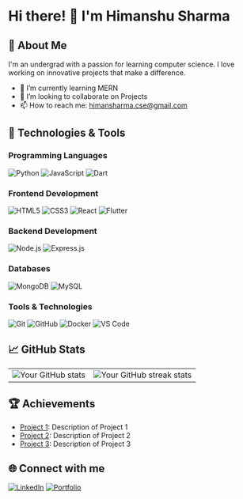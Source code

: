# Hi there! 👋 I'm Himanshu Sharma

## 🚀 About Me
I'm an undergrad with a passion for learning computer science. I love working on innovative projects that make a difference.

- 🌱 I’m currently learning MERN
- 👯 I’m looking to collaborate on Projects
- 📫 How to reach me: himansharma.cse@gmail.com
  
## 🔧 Technologies & Tools

### Programming Languages
![Python](https://img.shields.io/badge/-Python-333?style=flat&logo=python)
![JavaScript](https://img.shields.io/badge/-JavaScript-333?style=flat&logo=javascript)
![Dart](https://img.shields.io/badge/-Dart-333?style=flat&logo=dart)

### Frontend Development
![HTML5](https://img.shields.io/badge/-HTML5-333?style=flat&logo=html5)
![CSS3](https://img.shields.io/badge/-CSS3-333?style=flat&logo=css3)
![React](https://img.shields.io/badge/-React-333?style=flat&logo=react)
![Flutter](https://img.shields.io/badge/-Flutter-333?style=flat&logo=flutter)

### Backend Development
![Node.js](https://img.shields.io/badge/-Node.js-333?style=flat&logo=node.js)
![Express.js](https://img.shields.io/badge/-Express.js-333?style=flat&logo=express)

### Databases
![MongoDB](https://img.shields.io/badge/-MongoDB-333?style=flat&logo=mongodb)
![MySQL](https://img.shields.io/badge/-MySQL-333?style=flat&logo=mysql)

### Tools & Technologies
![Git](https://img.shields.io/badge/-Git-333?style=flat&logo=git)
![GitHub](https://img.shields.io/badge/-GitHub-333?style=flat&logo=github)
![Docker](https://img.shields.io/badge/-Docker-333?style=flat&logo=docker)
![VS Code](https://img.shields.io/badge/-VS_Code-333?style=flat&logo=visual-studio-code)

## 📈 GitHub Stats

<table>
  <tr>
    <td>
      <img src="https://github-readme-stats.vercel.app/api?username=YourUsername&show_icons=true&theme=radical" alt="Your GitHub stats">
    </td>
    <td>
      <img src="https://github-readme-streak-stats.herokuapp.com/?user=YourUsername&theme=radical" alt="Your GitHub streak stats">
    </td>
  </tr>
</table>


## 🏆 Achievements
- [Project 1](https://github.com/YourUsername/Project1): Description of Project 1
- [Project 2](https://github.com/YourUsername/Project2): Description of Project 2
- [Project 3](https://github.com/YourUsername/Project3): Description of Project 3

## 🌐 Connect with me
[![LinkedIn](https://img.shields.io/badge/-LinkedIn-333?style=flat&logo=linkedin)](https://linkedin.com/in/himansharmaa)
[![Portfolio](https://img.shields.io/badge/-Portfolio-333?style=flat&logo=portfolio)](https://himanshxrma.github.io/Portfolio/)

